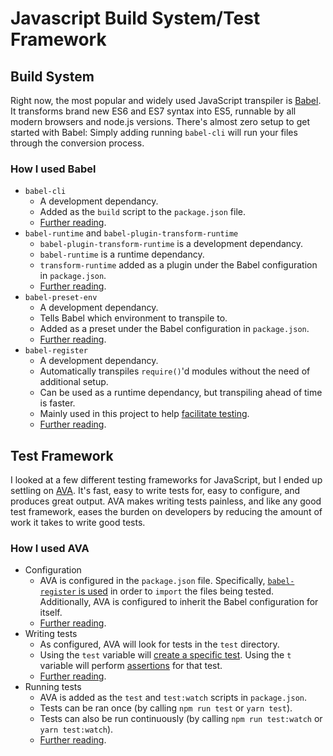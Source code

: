 Javascript Build System/Test Framework
======================================

## Build System

Right now, the most popular and widely used JavaScript transpiler is [Babel](https://babeljs.io/).  It transforms brand new ES6 and ES7 syntax into ES5, runnable by all modern browsers and node.js versions.  There's almost zero setup to get started with Babel:  Simply adding running `babel-cli` will run your files through the conversion process.

### How I used Babel

* `babel-cli`
  * A development dependancy.
  * Added as the `build` script to the `package.json` file.
  * [Further reading](https://babeljs.io/docs/usage/cli/).
* `babel-runtime` and `babel-plugin-transform-runtime`
  * `babel-plugin-transform-runtime` is a development dependancy.
  * `babel-runtime` is a runtime dependancy.
  * `transform-runtime` added as a plugin under the Babel configuration in `package.json`.
  * [Further reading](https://babeljs.io/docs/plugins/transform-runtime/).
* `babel-preset-env`
  * A development dependancy.
  * Tells Babel which environment to transpile to.
  * Added as a preset under the Babel configuration in `package.json`.
  * [Further reading](https://github.com/babel/babel/tree/master/experimental/babel-preset-env).
* `babel-register`
  * A development dependancy.
  * Automatically transpiles `require()`'d modules without the need of additional setup.
  * Can be used as a runtime dependancy, but transpiling ahead of time is faster.
  * Mainly used in this project to help [facilitate testing](https://github.com/avajs/ava#transpiling-imported-modules).
  * [Further reading](https://babeljs.io/docs/usage/babel-register/).

## Test Framework

I looked at a few different testing frameworks for JavaScript, but I ended up settling on [AVA](https://github.com/avajs/ava).  It's fast, easy to write tests for, easy to configure, and produces great output.  AVA makes writing tests painless, and like any good test framework, eases the burden on developers by reducing the amount of work it takes to write good tests.

### How I used AVA

* Configuration
  * AVA is configured in the `package.json` file.  Specifically, [`babel-register` is used](https://github.com/avajs/ava#transpiling-imported-modules) in order to `import` the files being tested.  Additionally, AVA is configured to inherit the Babel configuration for itself.
  * [Further reading](https://github.com/avajs/ava#configuration).
* Writing tests
  * As configured, AVA will look for tests in the `test` directory.
  * Using the `test` variable will [create a specific test](https://github.com/avajs/ava#testtitle-implementation).  Using the `t` variable will perform [assertions](https://github.com/avajs/ava#assertions) for that test.
  * [Further reading](https://github.com/avajs/ava#creating-tests).
* Running tests
  * AVA is added as the `test` and `test:watch` scripts in `package.json`.
  * Tests can be ran once (by calling `npm run test` or `yarn test`).
  * Tests can also be run continuously (by calling `npm run test:watch` or `yarn test:watch`).
  * [Further reading](https://github.com/avajs/ava#cli).
